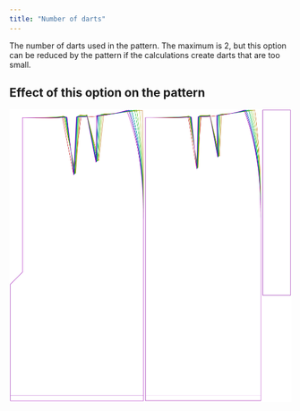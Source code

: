 ```yaml
---
title: "Number of darts"
---
```


The number of darts used in the pattern. The maximum is 2, but this option can be reduced by the pattern if the calculations create darts that are too small.

## Effect of this option on the pattern

![This image shows the effect of this option by superimposing several variants that have a different value for this option](penelope_nrofdarts_sample.svg "Effect of this option on the pattern")
